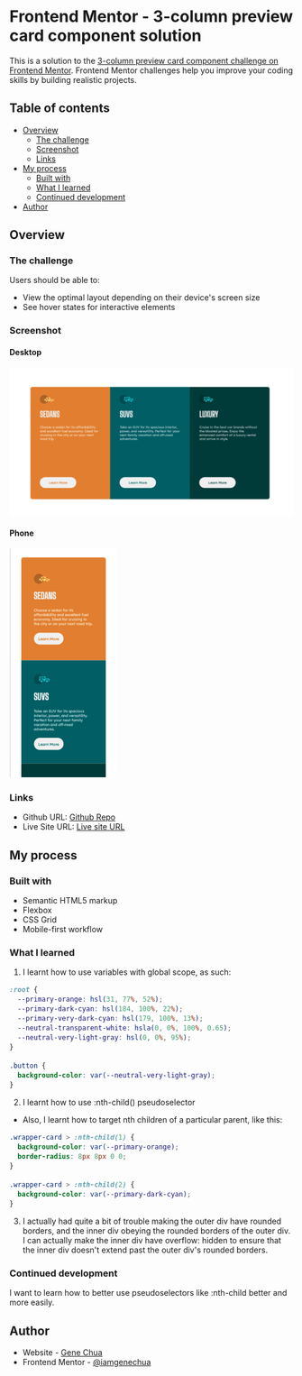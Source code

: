# Frontend Mentor - 3-column preview card component solution

This is a solution to the [3-column preview card component challenge on Frontend Mentor](https://www.frontendmentor.io/challenges/3column-preview-card-component-pH92eAR2-). Frontend Mentor challenges help you improve your coding skills by building realistic projects.

## Table of contents

- [Overview](#overview)
  - [The challenge](#the-challenge)
  - [Screenshot](#screenshot)
  - [Links](#links)
- [My process](#my-process)
  - [Built with](#built-with)
  - [What I learned](#what-i-learned)
  - [Continued development](#continued-development)
- [Author](#author)

## Overview

### The challenge

Users should be able to:

- View the optimal layout depending on their device's screen size
- See hover states for interactive elements

### Screenshot

#### Desktop

![](./images/screenshot-desktop.png)

#### Phone

![](./images/screenshot-phone.png)

### Links

- Github URL: [Github Repo](https://github.com/iamgenechua/3-column-preview-card-component)
- Live Site URL: [Live site URL](https://iamgenechua.github.io/3-column-preview-card-component/)

## My process

### Built with

- Semantic HTML5 markup
- Flexbox
- CSS Grid
- Mobile-first workflow

### What I learned

1. I learnt how to use variables with global scope, as such:

```css
:root {
  --primary-orange: hsl(31, 77%, 52%);
  --primary-dark-cyan: hsl(184, 100%, 22%);
  --primary-very-dark-cyan: hsl(179, 100%, 13%);
  --neutral-transparent-white: hsla(0, 0%, 100%, 0.65);
  --neutral-very-light-gray: hsl(0, 0%, 95%);
}

.button {
  background-color: var(--neutral-very-light-gray);
}
```

2. I learnt how to use :nth-child() pseudoselector

- Also, I learnt how to target nth children of a particular parent, like this:

```css
.wrapper-card > :nth-child(1) {
  background-color: var(--primary-orange);
  border-radius: 8px 8px 0 0;
}

.wrapper-card > :nth-child(2) {
  background-color: var(--primary-dark-cyan);
}
```

3. I actually had quite a bit of trouble making the outer div have rounded borders, and the inner div obeying the rounded borders of the outer div.
   I can actually make the inner div have overflow: hidden to ensure that the inner div doesn't extend past the outer div's rounded borders.

### Continued development

I want to learn how to better use pseudoselectors like :nth-child better and more easily.

## Author

- Website - [Gene Chua](https://www.genechua.com)
- Frontend Mentor - [@iamgenechua](https://www.frontendmentor.io/profile/iamgenechua)

